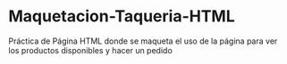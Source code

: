 # Maquetacion-Taqueria-HTML
Práctica de Página HTML donde se maqueta el uso de la página para ver los productos disponibles y hacer  un pedido
